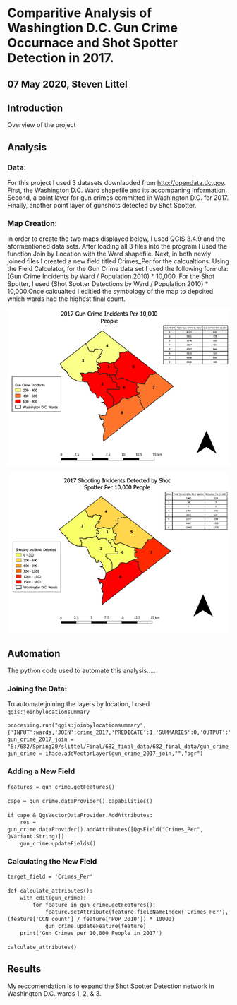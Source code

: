 # Comparitive Analysis of Washingtion D.C. Gun Crime Occurnace and Shot Spotter Detection in 2017.
## 07 May 2020, Steven Littel

## Introduction
  Overview of the project
  
## Analysis
  ### Data:
  For this project I used 3 datasets downlaoded from http://opendata.dc.gov. First, the Washington D.C. Ward shapefile and its accompaning information. Second, a point layer for gun crimes committed in Washington D.C. for 2017. Finally, another point layer of gunshots detected by Shot Spotter.
  
  ### Map Creation:
  In order to create the two maps displayed below, I used QGIS 3.4.9 and the aformentioned data sets. After loading all 3 files into the program I used the function Join by Location with the Ward shapefile. Next, in both newly joined files I created a new field titled Crimes_Per for the calcualtions. Using the Field Calculator, for the Gun Crime data set I used the following formula: (Gun Crime Incidents by Ward / Population 2010) * 10,000. For the Shot Spotter, I used (Shot Spotter Detections by Ward / Population 2010) * 10,000.Once calcualted I editied the symbology of the map to depcited which wards had the highest final count.
  
  ![alt text](https://github.com/SteveL5/682_Final/blob/master/Gun%20Crime%20Image.png)
  
  ![alt text](https://github.com/SteveL5/682_Final/blob/master/Shot%20Spotter%20Image.png)
  
  
  
  
## Automation
The python code used to automate this analysis.....

### Joining the Data:

To automate joining the layers by location, I used ```qgis:joinbylocationsummary``` 
```
processing.run("qgis:joinbylocationsummary",       
{'INPUT':wards,'JOIN':crime_2017,'PREDICATE':1,'SUMMARIES':0,'OUTPUT':"S:/682/Spring20/slittel/Final/682_final_data/682_final_data/gun_crime_join.shp"})
gun_crime_2017_join = "S:/682/Spring20/slittel/Final/682_final_data/682_final_data/gun_crime_join.shp"
gun_crime = iface.addVectorLayer(gun_crime_2017_join,"","ogr")
```

### Adding a New Field

```
features = gun_crime.getFeatures()

cape = gun_crime.dataProvider().capabilities()

if cape & QgsVectorDataProvider.AddAttributes:
    res = gun_crime.dataProvider().addAttributes([QgsField("Crimes_Per", QVariant.String)])
    gun_crime.updateFields()
```

### Calculating the New Field


```
target_field = 'Crimes_Per'

def calculate_attributes():
    with edit(gun_crime):
        for feature in gun_crime.getFeatures():
            feature.setAttribute(feature.fieldNameIndex('Crimes_Per'), (feature['CCN_count'] / feature['POP_2010']) * 10000)
            gun_crime.updateFeature(feature)
    print('Gun Crimes per 10,000 People in 2017')

calculate_attributes()
```







## Results

My reccomendation is to expand the Shot Spotter Detection network in Washington D.C. wards 1, 2, & 3. 



